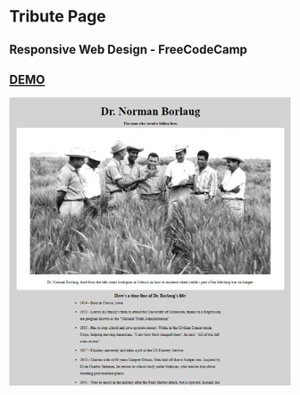 # Tribute Page
## Responsive Web Design - FreeCodeCamp

## [DEMO](https://cenacrharsh.github.io/tribute-page-responsive-web-design-fcc/)

<img src="./ss.png" alt='ss' style={margin:auto} />
